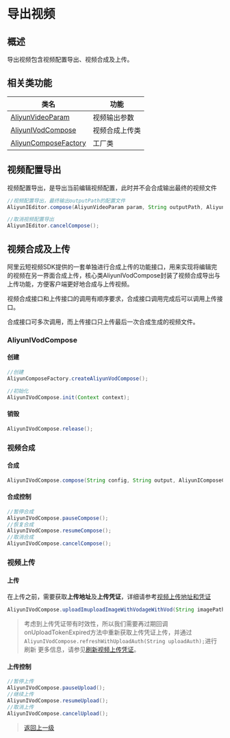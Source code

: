 # 导出视频

## 概述

导出视频包含视频配置导出、视频合成及上传。

## 相关类功能

| 类名                     | 功能           |
| ------------------------ | -------------- |
| [AliyunVideoParam](https://alivc-demo-cms.alicdn.com/versionProduct/doc/shortVideo/android_new_cn/com/aliyun/svideosdk/common/struct/common/AliyunVideoParam.html)         | 视频输出参数 |
| [AliyunIVodCompose](https://alivc-demo-cms.alicdn.com/versionProduct/doc/shortVideo/android_new_cn/com/aliyun/svideosdk/editor/AliyunIVodCompose.html) | 视频合成上传类        |
| [AliyunComposeFactory](https://alivc-demo-cms.alicdn.com/versionProduct/doc/shortVideo/android_new_cn/com/aliyun/svideosdk/editor/impl/AliyunComposeFactory.html)           | 工厂类       |

## 视频配置导出

视频配置导出，是导出当前编辑视频配置，此时并不会合成输出最终的视频文件

```Java
//视频配置导出，最终输出outputPath的配置文件
AliyunIEditor.compose(AliyunVideoParam param, String outputPath, AliyunIComposeCallBack callback);

//取消视频配置导出
AliyunIEditor.cancelCompose();
```

## 视频合成及上传

阿里云短视频SDK提供的一套单独进行合成上传的功能接口，用来实现将编辑完的视频在另一界面合成上传，核心类AliyunIVodCompose封装了视频合成导出与上传功能，方便客户端更好地合成与上传视频。

视频合成接口和上传接口的调用有顺序要求，合成接口调用完成后可以调用上传接口。

合成接口可多次调用，而上传接口只上传最后一次合成生成的视频文件。

### AliyunIVodCompose

#### 创建

```Java
//创建
AliyunComposeFactory.createAliyunVodCompose();

//初始化
AliyunIVodCompose.init(Context context);

```

#### 销毁

```Java
AliyunIVodCompose.release();
```

### 视频合成

#### 合成

```Java
AliyunIVodCompose.compose(String config, String output, AliyunIComposeCallBack callback);
```

#### 合成控制

```Java
//暂停合成
AliyunIVodCompose.pauseCompose();
//恢复合成
AliyunIVodCompose.resumeCompose();
//取消合成
AliyunIVodCompose.cancelCompose();
```

### 视频上传

#### 上传

在上传之前，需要获取**上传地址**及**上传凭证**，详细请参考[视频上传地址和凭证](https://help.aliyun.com/document_detail/55407.htm?spm=a2c4g.11186623.2.5.607631f7RnovlX#doc-api-vod-CreateUploadVideo)

```Java
AliyunIVodCompose.uploadImuploadImageWithVodageWithVod(String imagePath, String uploadAddress, String uploadAuth, AliyunIVodUploadCallBack aliyunVodUploadCallBack);
```

> 考虑到上传凭证带有时效性，所以我们需要再过期回调onUploadTokenExpired方法中重新获取上传凭证上传，并通过`AliyunIVodCompose.refreshWithUploadAuth(String uploadAuth);`进行刷新
更多信息，请参见[刷新视频上传凭证](https://help.aliyun.com/document_detail/55408.htm?spm=a2c4g.11186623.2.6.607631f7RnovlX#doc-api-vod-RefreshUploadVideo)。

#### 上传控制

```Java
//暂停上传
AliyunIVodCompose.pauseUpload();
//继续上传
AliyunIVodCompose.resumeUpload();
//取消上传
AliyunIVodCompose.cancelUpload();


```
>[返回上一级](README.md)